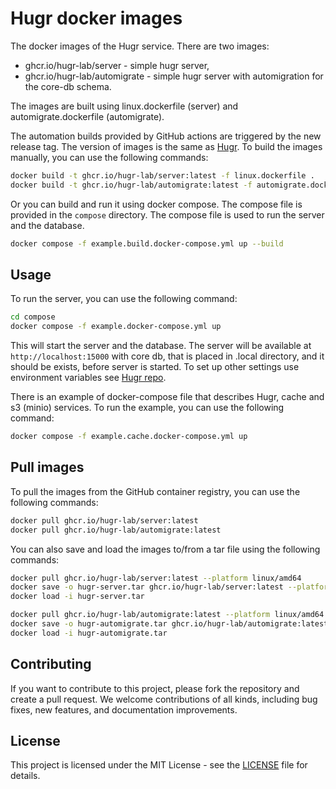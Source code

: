 # Hugr docker images

The docker images of the Hugr service.
There are two images:

- ghcr.io/hugr-lab/server - simple hugr server,
- ghcr.io/hugr-lab/automigrate - simple hugr server with automigration for the core-db schema.

The images are built using linux.dockerfile (server) and automigrate.dockerfile (automigrate).

The automation builds provided by GitHub actions are triggered by the new release tag. The version of images is the same as [Hugr](https://github.com/hugr-lab/hugr). To build the images manually, you can use the following commands:

```bash
docker build -t ghcr.io/hugr-lab/server:latest -f linux.dockerfile .
docker build -t ghcr.io/hugr-lab/automigrate:latest -f automigrate.dockerfile .
```

Or you can build and run it using docker compose. The compose file is provided in the `compose` directory. The compose file is used to run the server and the database.

```bash
docker compose -f example.build.docker-compose.yml up --build
```

## Usage

To run the server, you can use the following command:

```bash
cd compose
docker compose -f example.docker-compose.yml up
```

This will start the server and the database. The server will be available at ```http://localhost:15000``` with core db, that is placed in .local directory, and it should be exists, before server is started. To set up other settings use environment variables see [Hugr repo](https://github.com/hugr-lab/hugr/README.md).

There is an example of docker-compose file that describes Hugr, cache and s3 (minio) services. To run the example, you can use the following command:

```bash
docker compose -f example.cache.docker-compose.yml up
```

## Pull images

To pull the images from the GitHub container registry, you can use the following commands:

```bash
docker pull ghcr.io/hugr-lab/server:latest
docker pull ghcr.io/hugr-lab/automigrate:latest
```

You can also save and load the images to/from a tar file using the following commands:

```bash
docker pull ghcr.io/hugr-lab/server:latest --platform linux/amd64 
docker save -o hugr-server.tar ghcr.io/hugr-lab/server:latest --platform linux/amd64
docker load -i hugr-server.tar
```

```bash
docker pull ghcr.io/hugr-lab/automigrate:latest --platform linux/amd64 
docker save -o hugr-automigrate.tar ghcr.io/hugr-lab/automigrate:latest --platform linux/amd64
docker load -i hugr-automigrate.tar
```

## Contributing

If you want to contribute to this project, please fork the repository and create a pull request. We welcome contributions of all kinds, including bug fixes, new features, and documentation improvements.

## License

This project is licensed under the MIT License - see the [LICENSE](LICENSE) file for details.
